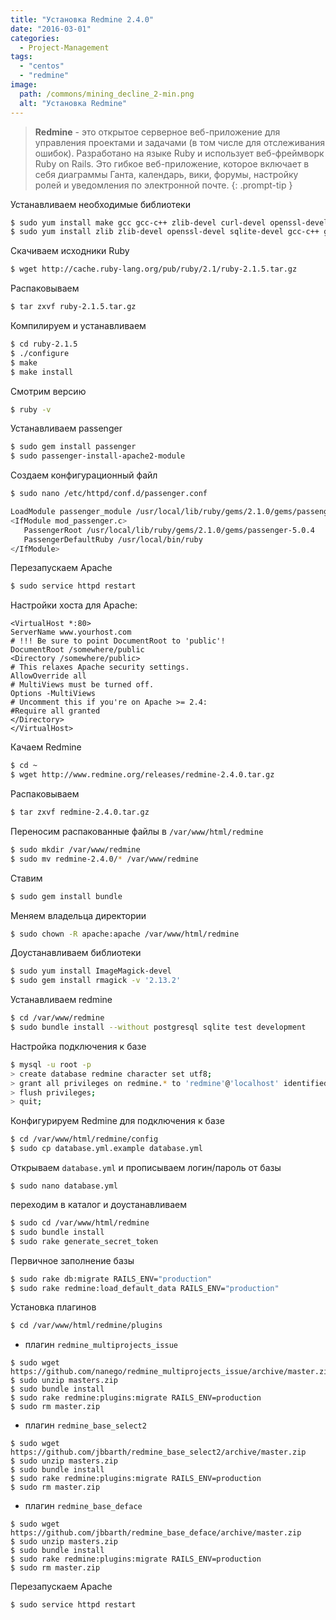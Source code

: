 ```yaml
---
title: "Установка Redmine 2.4.0"
date: "2016-03-01"
categories: 
  - Project-Management 
tags: 
  - "centos"
  - "redmine"
image:
  path: /commons/mining_decline_2-min.png
  alt: "Установка Redmine"
---
```


> **Redmine** - это открытое серверное веб-приложение для управления проектами и задачами (в том числе для отслеживания ошибок). Разработано на языке Ruby и использует веб-фреймворк Ruby on Rails. Это гибкое веб-приложение, которое включает в себя диаграммы Ганта, календарь, вики, форумы, настройку ролей и уведомления по электронной почте.
{: .prompt-tip }

Устанавливаем необходимые библиотеки

```sh
$ sudo yum install make gcc gcc-c++ zlib-devel curl-devel openssl-devel httpd-devel apr-devel apr-util-devel mysql-devel
$ sudo yum install zlib zlib-devel openssl-devel sqlite-devel gcc-c++ glibc-headers libyaml-devel readline readline-devel zlib-devel libffi-devel
```

Скачиваем исходники Ruby

```sh
$ wget http://cache.ruby-lang.org/pub/ruby/2.1/ruby-2.1.5.tar.gz
```

Распаковываем

```sh
$ tar zxvf ruby-2.1.5.tar.gz
```

Компилируем и устанавливаем

```sh
$ cd ruby-2.1.5
$ ./configure
$ make
$ make install
```

Смотрим версию

```sh
$ ruby -v
```

Устанавливаем passenger

```sh
$ sudo gem install passenger
$ sudo passenger-install-apache2-module
```

Создаем конфигурационный файл

```sh
$ sudo nano /etc/httpd/conf.d/passenger.conf

LoadModule passenger_module /usr/local/lib/ruby/gems/2.1.0/gems/passenger-5.0.4/buildout/apache2/mod_passenger.so
<IfModule mod_passenger.c>
   PassengerRoot /usr/local/lib/ruby/gems/2.1.0/gems/passenger-5.0.4
   PassengerDefaultRuby /usr/local/bin/ruby
</IfModule>
```

Перезапускаем Apache

```sh
$ sudo service httpd restart
```

Настройки хоста для Apache:

```
<VirtualHost *:80>
ServerName www.yourhost.com
# !!! Be sure to point DocumentRoot to 'public'!
DocumentRoot /somewhere/public 
<Directory /somewhere/public>
# This relaxes Apache security settings.
AllowOverride all
# MultiViews must be turned off.
Options -MultiViews
# Uncomment this if you're on Apache >= 2.4:
#Require all granted
</Directory>
</VirtualHost>
```

Качаем Redmine

```sh
$ cd ~
$ wget http://www.redmine.org/releases/redmine-2.4.0.tar.gz
```

Распаковываем

```sh
$ tar zxvf redmine-2.4.0.tar.gz
```

Переносим распакованные файлы в `/var/www/html/redmine`

```sh
$ sudo mkdir /var/www/redmine
$ sudo mv redmine-2.4.0/* /var/www/redmine
```

Ставим

```sh
$ sudo gem install bundle
```

Меняем владельца директории

```sh
$ sudo chown -R apache:apache /var/www/html/redmine
```

Доустанавливаем библиотеки

```sh
$ sudo yum install ImageMagick-devel
$ sudo gem install rmagick -v '2.13.2'
```

Устанавливаем redmine

```sh
$ cd /var/www/redmine
$ sudo bundle install --without postgresql sqlite test development
```

Настройка подключения к базе

```sh
$ mysql -u root -p
> create database redmine character set utf8;
> grant all privileges on redmine.* to 'redmine'@'localhost' identified by 'redmine';
> flush privileges;
> quit;
```

Конфигурируем Redmine для подключения к базе

```sh
$ cd /var/www/html/redmine/config
$ sudo cp database.yml.example database.yml
```

Открываем `database.yml` и прописываем логин/пароль от базы

```
$ sudo nano database.yml
```

переходим в каталог и доустанавливаем

```sh
$ sudo cd /var/www/html/redmine
$ sudo bundle install
$ sudo rake generate_secret_token
```

Первичное заполнение базы

```sh
$ sudo rake db:migrate RAILS_ENV="production"
$ sudo rake redmine:load_default_data RAILS_ENV="production"
```

Установка плагинов

```sh
$ cd /var/www/html/redmine/plugins
```

- плагин `redmine_multiprojects_issue`

```
$ sudo wget https://github.com/nanego/redmine_multiprojects_issue/archive/master.zip
$ sudo unzip masters.zip
$ sudo bundle install
$ sudo rake redmine:plugins:migrate RAILS_ENV=production
$ sudo rm master.zip
```

- плагин `redmine_base_select2`

```
$ sudo wget https://github.com/jbbarth/redmine_base_select2/archive/master.zip
$ sudo unzip masters.zip
$ sudo bundle install
$ sudo rake redmine:plugins:migrate RAILS_ENV=production
$ sudo rm master.zip
```

- плагин `redmine_base_deface`

```
$ sudo wget https://github.com/jbbarth/redmine_base_deface/archive/master.zip
$ sudo unzip masters.zip
$ sudo bundle install
$ sudo rake redmine:plugins:migrate RAILS_ENV=production
$ sudo rm master.zip
```

Перезапускаем Apache

```sh
$ sudo service httpd restart
```
